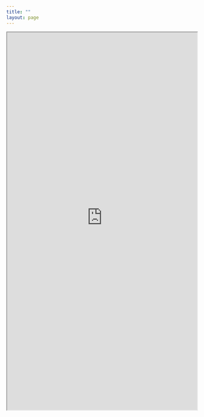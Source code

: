 ```yaml
---
title: ""
layout: page
---
```




<div style="width: 100%; height: 1000px;"> <!-- Example parent container -->
    <iframe src="https://anistaluqdar-cap-recognizer.hf.space" style="width: 100%; height: 100%;"></iframe>
</div>

